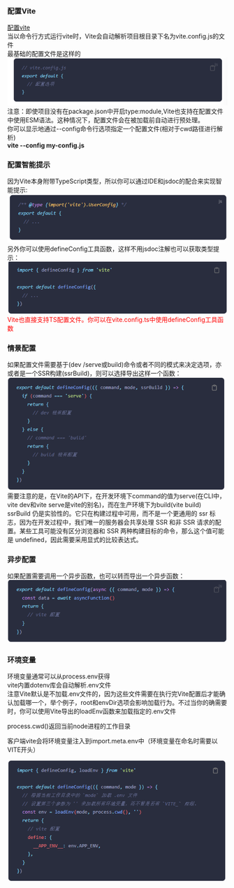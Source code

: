 ### 配置Vite
[配置vite](https://cn.vitejs.dev/config/)
<br/>
当以命令行方式运行vite时，Vite会自动解析项目根目录下名为vite.config.js的文件
<br/>
最基础的配置文件是这样的
<br/>
<img src="../assets/vite/vitejichupeizhi.png"/>
<br/>
注意：即使项目没有在package.json中开启type:module,Vite也支持在配置文件中使用ESM语法。这种情况下，配置文件会在被加载前自动进行预处理。
<br/>
你可以显示地通过--config命令行选项指定一个配置文件(相对于cwd路径进行解析)
<br/>
**vite --config my-config.js**
### 配置智能提示
因为Vite本身附带TypeScript类型，所以你可以通过IDE和jsdoc的配合来实现智能提示:<br/>
<img src="../assets/vite/vitezhintishi.png"/>
<br/>
另外你可以使用defineConfig工具函数，这样不用jsdoc注解也可以获取类型提示：<br/>
<img src="../assets/vite/defineconfig.png"/>
<br/>
<font color="red">Vite也直接支持TS配置文件。你可以在vite.config.ts中使用defineConfig工具函数</font>
### 情景配置
如果配置文件需要基于(dev /serve或build)命令或者不同的模式来决定选项，亦或者是一个SSR构建(ssrBuild)，则可以选择导出这样一个函数：<br/>
<img src="../assets/vite/qingjingpeizhi.png"/>
<br/>
需要注意的是，在Vite的API下，在开发环境下command的值为serve(在CLI中，vite dev和vite serve是vite的别名)，而在生产环境下为build(vite build)
<br/>
ssrBuild 仍是实验性的。它只在构建过程中可用，而不是一个更通用的 ssr 标志，因为在开发过程中，我们唯一的服务器会共享处理 SSR 和非 SSR 请求的配置。某些工具可能没有区分浏览器和 SSR 两种构建目标的命令，那么这个值可能是 undefined，因此需要采用显式的比较表达式。
### 异步配置
如果配置需要调用一个异步函数，也可以转而导出一个异步函数：<br/>
<img src="../assets/vite/yibupeizhi.png"/>
### 环境变量
环境变量通常可以从process.env获得
<br/>
vite内置dotenv库会自动解析.env文件
<br/>
注意Vite默认是不加载.env文件的，因为这些文件需要在执行完Vite配置后才能确认加载哪一个，举个例子，root和envDir选项会影响加载行为。不过当你的确需要时，你可以使用Vite导出的loadEnv函数来加载指定的.env文件<br/>
<p>process.cwd()返回当前node进程的工作目录</p>
<p>客户端vite会将环境变量注入到import.meta.env中（环境变量在命名时需要以VITE开头）</p>
<img src="../assets/vite/huanjingbianliang.png"/>
